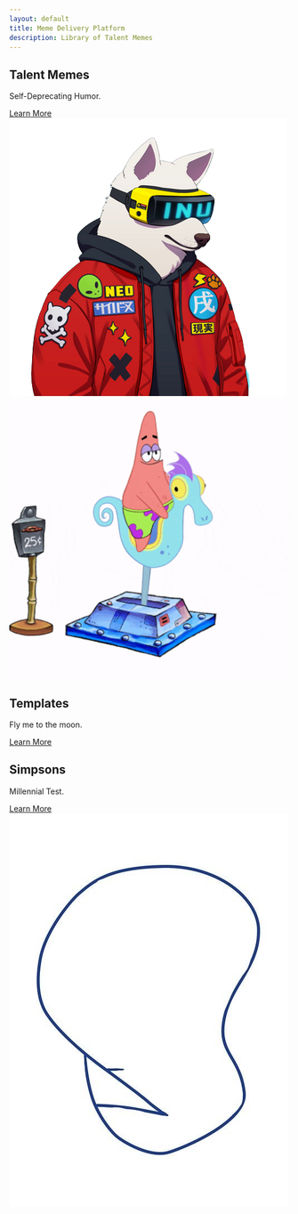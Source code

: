 ```yaml
---
layout: default
title: Meme Delivery Platform
description: Library of Talent Memes
---
```


<section class="image-text-section">
  <div class="container">
    <div class="text-container">
      <h2>Talent Memes</h2>
      <p>
        Self-Deprecating Humor.
      </p>
      <a href="pages/talent" class="cta-button">Learn More</a>
    </div>
    <div class="image-container">
      <img src="assets/images/cyberpunk-dog.png" alt="Descriptive Alt Text">
    </div>  
  </div>
</section>

<section class="image-text-section">
  <div class="container">
    <!-- Image Section -->
    <div class="image-container">
      <img src="assets/images/patrick-seahorse.gif" alt="Descriptive Alt Text">
    </div>
    <!-- Text Section -->
    <div class="text-container">
      <h2>Templates</h2>
      <p>
        Fly me to the moon.
      </p>
      <a href="pages/talent" class="cta-button">Learn More</a>
    </div>
  </div>
</section>

<section class="image-text-section">
  <div class="container">
     <div class="text-container">
      <h2>Simpsons</h2>
      <p>
        Millennial Test.
      </p>
      <a href="pages/simpsons" class="cta-button">Learn More</a>
    </div>
    <div class="image-container">
      <img src="assets/images/simpsons-dignity.png" alt="Descriptive Alt Text">
    </div>   
  </div>
</section>

